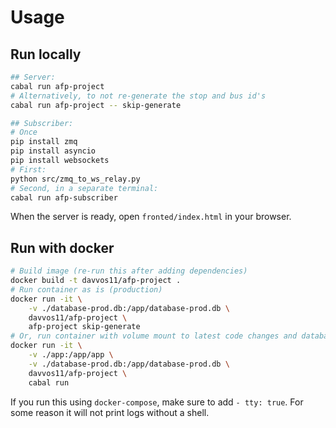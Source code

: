 # Usage
## Run locally
```bash
## Server:
cabal run afp-project
# Alternatively, to not re-generate the stop and bus id's
cabal run afp-project -- skip-generate

## Subscriber:
# Once
pip install zmq
pip install asyncio
pip install websockets
# First:
python src/zmq_to_ws_relay.py
# Second, in a separate terminal:
cabal run afp-subscriber
```

When the server is ready, open `fronted/index.html` in your browser.

## Run with docker
```bash
# Build image (re-run this after adding dependencies)
docker build -t davvos11/afp-project .
# Run container as is (production)
docker run -it \
    -v ./database-prod.db:/app/database-prod.db \
    davvos11/afp-project \
    afp-project skip-generate
# Or, run container with volume mount to latest code changes and database
docker run -it \
    -v ./app:/app/app \
    -v ./database-prod.db:/app/database-prod.db \
    davvos11/afp-project \
    cabal run
```

If you run this using `docker-compose`, make sure to add `- tty: true`. For some reason it will not print logs without a shell.
